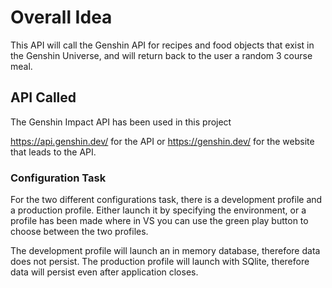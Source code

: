 # Overall Idea
This API will call the Genshin API for recipes and food objects that exist in the Genshin Universe, and will return back to the user a random 3 course meal.

## API Called
The Genshin Impact API has been used in this project

https://api.genshin.dev/ for the API or https://genshin.dev/ for the website that leads to the API.

### Configuration Task

For the two different configurations task, there is a development profile and a production profile.
Either launch it by specifying the environment, or a profile has been made where in VS you can use the green play button to choose between the two profiles.

The development profile will launch an in memory database, therefore data does not persist.
The production profile will launch with SQlite, therefore data will persist even after application closes.



